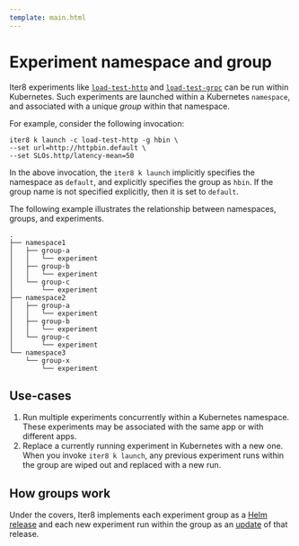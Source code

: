 ```yaml
---
template: main.html
---
```


# Experiment namespace and group

Iter8 experiments like [`load-test-http`](../../tutorials/load-test-http/kubernetesusage.md) and [`load-test-grpc`](../../tutorials/load-test-grpc/kubernetesusage.md) can be run within Kubernetes. Such experiments are launched within a Kubernetes `namespace`, and associated with a unique *group* within that namespace.

For example, consider the following invocation:

```shell
iter8 k launch -c load-test-http -g hbin \
--set url=http://httpbin.default \
--set SLOs.http/latency-mean=50
```

In the above invocation, the `iter8 k launch` implicitly specifies the namespace as `default`, and explicitly specifies the group as `hbin`. If the group name is not specified explicitly, then it is set to `default`.

The following example illustrates the relationship between namespaces, groups, and experiments.

```shell
.
├── namespace1
│   ├── group-a
│   │   └── experiment
│   ├── group-b
│   │   └── experiment
│   └── group-c
│       └── experiment
├── namespace2
│   ├── group-a
│   │   └── experiment
│   ├── group-b
│   │   └── experiment
│   └── group-c
│       └── experiment
└── namespace3
    └── group-x
        └── experiment
```

## Use-cases

1.  Run multiple experiments concurrently within a Kubernetes namespace. These experiments may be associated with the same app or with different apps.
2.  Replace a currently running experiment in Kubernetes with a new one. When you invoke `iter8 k launch`, any previous experiment runs within the group are wiped out and replaced with a new run.

## How groups work

Under the covers, Iter8 implements each experiment group as a [Helm release](https://helm.sh/docs/glossary/#release) and each new experiment run within the group as an [update](https://helm.sh/docs/glossary/#release-number-release-version) of that release.